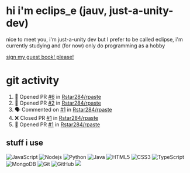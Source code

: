 # hi i'm eclips_e (jauv, just-a-unity-dev)
nice to meet you, i'm just-a-unity dev but I prefer to be called eclipse, i'm currently studying and (for now) only do programming as a hobby

[sign my guest book! please!](https://github.com/Just-a-Unity-Dev/Just-a-Unity-Dev/issues/new?&body=Sign%20my%20guest%20book%20by%20placing%20your%20name%20in%20the%20title,%20how%27d%20you%20get%20to%20this%20page%20and%20why?%20Don%27t%20forget%20you%20have%20an%20entire%20notebook%20in%20your%20hands!)


# git activity
<!--START_SECTION:activity-->
1. 💪 Opened PR [#6](https://github.com/Rstar284/rpaste/pull/6) in [Rstar284/rpaste](https://github.com/Rstar284/rpaste)
2. 💪 Opened PR [#2](https://github.com/Rstar284/rpaste/pull/2) in [Rstar284/rpaste](https://github.com/Rstar284/rpaste)
3. 🗣 Commented on [#1](https://github.com/Rstar284/rpaste/issues/1) in [Rstar284/rpaste](https://github.com/Rstar284/rpaste)
4. ❌ Closed PR [#1](https://github.com/Rstar284/rpaste/pull/1) in [Rstar284/rpaste](https://github.com/Rstar284/rpaste)
5. 💪 Opened PR [#1](https://github.com/Rstar284/rpaste/pull/1) in [Rstar284/rpaste](https://github.com/Rstar284/rpaste)
<!--END_SECTION:activity-->

## stuff i use

![JavaScript](https://img.shields.io/badge/-JavaScript-black?style=flat-square&logo=javascript)
![Nodejs](https://img.shields.io/badge/-Nodejs-black?style=flat-square&logo=Node.js)
![Python](https://img.shields.io/badge/-Python-black?style=flat-square&logo=Python)
![Java](https://img.shields.io/badge/-java-E34A86?style=flat-square&logo=java)
![HTML5](https://img.shields.io/badge/-HTML5-E34F26?style=flat-square&logo=html5&logoColor=white)
![CSS3](https://img.shields.io/badge/-CSS3-1572B6?style=flat-square&logo=css3)
![TypeScript](https://img.shields.io/badge/-TypeScript-007ACC?style=flat-square&logo=typescript)
![MongoDB](https://img.shields.io/badge/-MongoDB-black?style=flat-square&logo=mongodb)
![Git](https://img.shields.io/badge/-Git-black?style=flat-square&logo=git)
![GitHub](https://img.shields.io/badge/-GitHub-181717?style=flat-square&logo=github)
![](https://github-profile-summary-cards.vercel.app/api/cards/profile-details?username=Just-a-Unity-Dev&theme=solarized_dark)

